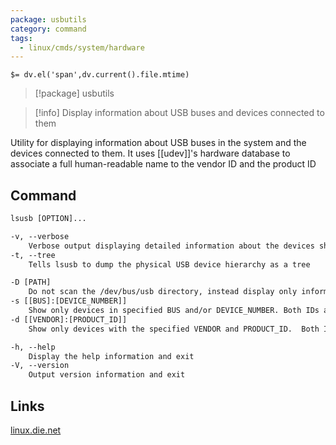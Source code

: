 ```yaml
---
package: usbutils
category: command
tags:
  - linux/cmds/system/hardware
---
```


`$= dv.el('span',dv.current().file.mtime)`
> [!package] usbutils

> [!info] Display information about USB buses and devices connected to them

Utility for displaying information about USB buses in the system and the devices connected to them. It uses [[udev]]'s hardware database to associate a full human-readable name to the vendor ID and the product ID

## Command
```txt
lsusb [OPTION]...

-v, --verbose
	Verbose output displaying detailed information about the devices shown
-t, --tree
	Tells lsusb to dump the physical USB device hierarchy as a tree

-D [PATH]
	Do not scan the /dev/bus/usb directory, instead display only information about the device whose device file is given
-s [[BUS]:[DEVICE_NUMBER]]
	Show only devices in specified BUS and/or DEVICE_NUMBER. Both IDs are given in decimal
-d [[VENDOR]:[PRODUCT_ID]]
	Show only devices with the specified VENDOR and PRODUCT_ID.	 Both IDs are given in hexadecimal

-h, --help
	Display the help information and exit 
-V, --version
	Output version information and exit
```

## Links
[linux.die.net](https://linux.die.net/man/8/lsusb)
